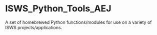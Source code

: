 # ISWS_Python_Tools_AEJ
 A set of homebrewed Python functions/modules for use on a variety of ISWS projects/applications.
